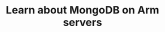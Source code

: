 ---
# ================================================================================
#       Edit
# ================================================================================

title: "Learn about MongoDB on Arm servers"
# Should start with a verb, have no adjectives (amazing, cool, etc.), and be as concise as possible.

description: >
    Learn how to install and run MongoDB Community Edition on differet flavors of AWS EC2 instances powered by Arm64 achitecture.
# One sentance, is a quick summary of this learning path, viewable when searching through all learning paths. 

minutes_to_complete: 20   
# Always measured in minutes. Should be an integer, to complete the learning path (not just read it).

who_is_this_for: >
    Learning path for software developers using MongoDB as their database for mobile, IoT applications, content management or real-time analytics running on Arm servers.
# One sentence that should indicate exactly who the target audience is (developers in X industries using Y tools/software for Z use-case).

learning_objectives: 
    - Install and run MongoDB on your 64-bit Arm AWS EC2 instance
    - Test MongoDB performance on your 64-bit Arm AWS EC2 instance using open-source tooling
    - Measure and compare the performance of MongoDB on Arm versus other architectures with Yahoo Cloud Serving Benchmark (YCSB)
# 2-5 bullet points, one sentance each. Should start with a verb (Deploy, Measure) and indicate the value of the objective if possible.

prerequisites:
    - An Amazon Web Services(AWS) account.
    - Some familiarity with launching and running EC2 instances in AWS is helpful but not necessary.
# List any prereqs needed before this learning path can be completed. Can include:
    # Online service accounts                                   (An Amazon Web Services account)
    # Prior knowledge                                           (Some familiarity with embedded programing)
    # Previous learning paths                                   (The Learning Path: Getting Started with Arm Virtual Hardware)
    # Particular tools/environments already being initialized   (An EC2 instance with AVH installed)





##### Tags
# Don't enter whitespace. An underscore will be visually replaced with whitespace.

skilllevel: Introductory
# Options:
    # Getting-Started   (for a basic overview of certain tools/softwares/topics)
    # Introductory      (the next stage up from getting started)
    # Advanced          (for topics that require a fair amount of background knowledge in tools/softwares/topics to complete)

armips:
    # Groups of IP      (Cortex-M, Cortex-A, Neoverse, System IP)
    # or Specific IP    (Cortex-M7, Neoverse-N1, AHB_Cache)
    - Neoverse

tools:
    # Environments      (AWS_EC2)
    # Toolchains        (GCC, Arm_Compiler_for_Embedded)
    # IDEs              (Arm Development Studio, VS_Code)
    # Online tools      (GitHub, Jenkins)
    # General tools     (cbuild)
    - AWS_EC2
    - cbuild
    - GCC
    - Snort

softwares:
    # Languages         (Python, Go, MongoDB, Assembly, Java)
    - MongoDB

operatingsystems:
    # OSes              (Linux, Windows, Mac, FreeRTOS, Bare-metal)
    - Linux

subjects:
    # Unique list per main topic. Select from existing list.
    - Databases
    - Web_Back-end

developerprograms:
    - Amazon_Community_Builders

# ================================================================================
#       FIXED, DO NOT MODIFY
# ================================================================================
weight: 1                       # _index.md always has weight of 1 to order correctly
layout: "learningpathall"       # All files under learning paths have this same wrapper
learning_path_main_page: "yes"  # Indicates this should be surfaced when looking for related content. Only set for _index.md of learning path content.
---